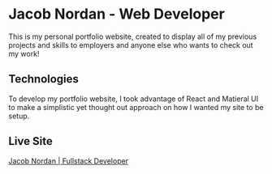 # Jacob Nordan - Web Developer
This is my personal portfolio website, created to display all of my previous projects and skills to employers and anyone else who wants to check out my work!

## Technologies
To develop my portfolio website, I took advantage of React and Matieral UI to make a simplistic yet thought out approach on how I wanted my site to be setup.

## Live Site
[Jacob Nordan | Fullstack Developer](https://jnordan132.github.io/Portfolio/)
